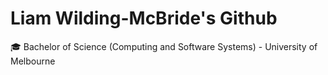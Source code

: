 # Liam Wilding-McBride's Github

🎓 Bachelor of Science (Computing and Software Systems) - University of Melbourne
